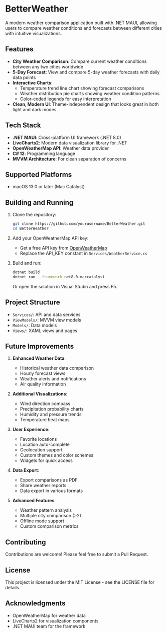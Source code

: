 # BetterWeather

A modern weather comparison application built with .NET MAUI, allowing users to compare weather conditions and forecasts between different cities with intuitive visualizations.

## Features

- **City Weather Comparison**: Compare current weather conditions between any two cities worldwide
- **5-Day Forecast**: View and compare 5-day weather forecasts with daily data points
- **Interactive Charts**:
  - Temperature trend line chart showing forecast comparisons
  - Weather distribution pie charts showing weather condition patterns
  - Color-coded legends for easy interpretation
- **Clean, Modern UI**: Theme-independent design that looks great in both light and dark modes

## Tech Stack

- **.NET MAUI**: Cross-platform UI framework (.NET 8.0)
- **LiveCharts2**: Modern data visualization library for .NET
- **OpenWeatherMap API**: Weather data provider
- **C# 12**: Programming language
- **MVVM Architecture**: For clean separation of concerns


## Supported Platforms

- macOS 13.0 or later (Mac Catalyst)


## Building and Running

1. Clone the repository:
   ```bash
   git clone https://github.com/yourusername/BetterWeather.git
   cd BetterWeather
   ```

2. Add your OpenWeatherMap API key:
   - Get a free API key from [OpenWeatherMap](https://openweathermap.org/api)
   - Replace the API_KEY constant in `Services/WeatherService.cs`

3. Build and run:
   ```bash
   dotnet build
   dotnet run --framework net8.0-maccatalyst
   ```

   Or open the solution in Visual Studio and press F5.


## Project Structure

- `Services/`: API and data services
- `ViewModels/`: MVVM view models
- `Models/`: Data models
- `Views/`: XAML views and pages

## Future Improvements

1. **Enhanced Weather Data**:
   - Historical weather data comparison
   - Hourly forecast views
   - Weather alerts and notifications
   - Air quality information

2. **Additional Visualizations**:
   - Wind direction compass
   - Precipitation probability charts
   - Humidity and pressure trends
   - Temperature heat maps

3. **User Experience**:
   - Favorite locations
   - Location auto-complete
   - Geolocation support
   - Custom themes and color schemes
   - Widgets for quick access

4. **Data Export**:
   - Export comparisons as PDF
   - Share weather reports
   - Data export in various formats

5. **Advanced Features**:
   - Weather pattern analysis
   - Multiple city comparison (>2)
   - Offline mode support
   - Custom comparison metrics

## Contributing

Contributions are welcome! Please feel free to submit a Pull Request.

## License

This project is licensed under the MIT License - see the LICENSE file for details.

## Acknowledgments

- OpenWeatherMap for weather data
- LiveCharts2 for visualization components
- .NET MAUI team for the framework 